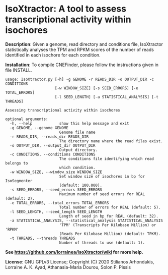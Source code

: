 IsoXtractor: A tool to assess transcriptional activity within isochores
===

<b>Description</b>: Given a genome, read directory and conditions file, IsoXtractor statistically analyses the TPM and RPKM scores of the number of reads identified in each isochore for each condition.

<b>Installation</b>: To compile CNEFinder, please follow the instructions given in file INSTALL.
```
usage: IsoXtractor.py [-h] -g GENOME -r READS_DIR -o OUTPUT_DIR -c CONDITIONS
                      [-w WINDOW_SIZE] [-s SEED_ERRORS] [-e TOTAL_ERRORS]
                      [-l SEED_LENGTH] [-a STATISTICAL_ANALYSIS] [-t THREADS]

Assessing transcriptional activity within isochores

optional arguments:
  -h, --help            show this help message and exit
  -g GENOME, --genome GENOME
                        Genome file name
  -r READS_DIR, --reads_dir READS_DIR
                        The directory name where the read files exist.
  -o OUTPUT_DIR, --output_dir OUTPUT_DIR
                        Output directory.
  -c CONDITIONS, --conditions CONDITIONS
                        The conditions file identifying which read belongs to
                        which condition.
  -w WINDOW_SIZE, --window_size WINDOW_SIZE
                        Set window size of isochores in bp for IsoSegmenter
                        (default: 100,000).
  -s SEED_ERRORS, --seed_errors SEED_ERRORS
                        Maximum number of seed errors for REAL (default: 2).
  -e TOTAL_ERRORS, --total_errors TOTAL_ERRORS
                        Total number of errors for REAL (default: 5).
  -l SEED_LENGTH, --seed_length SEED_LENGTH
                        Length of seed in bp for REAL (default: 32).
  -a STATISTICAL_ANALYSIS, --statistical_analysis STATISTICAL_ANALYSIS
                        'TPM' (Transcripts Per Kilobase Million) or 'RPKM'
                        (Reads Per Kilobase Million) (default: TPKM).
  -t THREADS, --threads THREADS
                        Number of threads to use (default: 1).

```

<b>See https://github.com/lorrainea/IsoXtractor/wiki for more help.</b>

<b>License</b>: GNU GPLv3 License; Copyright (C) 2020 Stilianos Arhondakis, Lorraine A. K. Ayad, Athanasia-Maria Dourou, Solon P. Pissis


